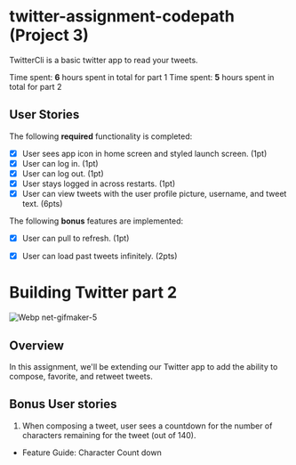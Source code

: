 # twitter-assignment-codepath (Project 3)

TwitterCli is a basic twitter app to read your tweets.

Time spent: **6** hours spent in total for part 1
Time spent: **5** hours spent in total for part 2

## User Stories

The following **required** functionality is completed:

- [X] User sees app icon in home screen and styled launch screen. (1pt)
- [x] User can log in. (1pt)
- [x] User can log out. (1pt)
- [x] User stays logged in across restarts. (1pt)
- [x] User can view tweets with the user profile picture, username, and tweet text. (6pts)

The following **bonus** features are implemented:

- [x] User can pull to refresh. (1pt)
- [x] User can load past tweets infinitely. (2pts)



# Building Twitter part 2
![Webp net-gifmaker-5](https://user-images.githubusercontent.com/22626710/75920360-d1ce1900-5e24-11ea-81b6-4069d55ae1dd.gif)

## Overview
In this assignment, we'll be extending our Twitter app to add the ability to compose, favorite, and retweet tweets.


## Bonus User stories

1. When composing a tweet, user sees a countdown for the number of characters remaining for the tweet (out of 140).
  - Feature Guide: Character Count down


